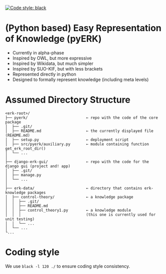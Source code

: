 [![Code style: black](https://img.shields.io/badge/code%20style-black-000000.svg)](https://github.com/psf/black)


# (Python based) Easy Representation of Knowledge (pyERK)

- Currently in alpha-phase
- Inspired by OWL, but more expressive
- Inspired by Wikidata, but much simpler
- Inspired by SUO-KIF, but with less brackets
- Represented directly in python
- Designed to formally represent knowledge (including meta levels)


# Assumed Directory Structure

```
<erk-root>/
├── pyerk/                          ← repo with the code of the core package
│  ├── .git/
│  ├── README.md                    ← the currently displayed file (README.md)
│  ├── setup.py                     ← deployment script
│  ├── src/pyerk/auxiliary.py       ← module containing function get_erk_root_dir()
│  └── ...
│
├── django-erk-gui/                 ← repo with the code for the django gui (project and! app)
│  ├── .git/
│  ├── manage.py
│  └── ...
│
├── erk-data/                       ← directory that contains erk-knowledge packages
│  ├── control-theory/              ← a knowledge package
│  │  ├── .git/
│  │  ├── README.md
│  │  ├── control_theory1.py        ← a knowledge module
│  │  │                             (this one is currently used for unit testing)
│  │  └── ...
│  └── ...
└...
```

# Coding style

We use `black -l 120 ./` to ensure coding style consistency.

